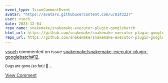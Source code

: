 ```yaml
---
event_type: IssueCommentEvent
avatar: "https://avatars.githubusercontent.com/u/814322?"
user: vsoch
date: 2023-12-04
repo_name: snakemake/snakemake-executor-plugin-googlebatch
html_url: https://github.com/snakemake/snakemake-executor-plugin-googlebatch/issues/12
repo_url: https://github.com/snakemake/snakemake-executor-plugin-googlebatch
---
```


<a href='https://github.com/vsoch' target='_blank'>vsoch</a> commented on issue <a href='https://github.com/snakemake/snakemake-executor-plugin-googlebatch/issues/12' target='_blank'>snakemake/snakemake-executor-plugin-googlebatch#12</a>.

<small>Bugs are gone (so far)! :partying_face: ...</small>

<a href='https://github.com/snakemake/snakemake-executor-plugin-googlebatch/issues/12' target='_blank'>View Comment</a>